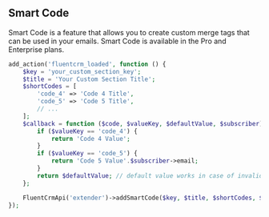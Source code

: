 ## Smart Code

Smart Code is a feature that allows you to create custom merge tags that can be used in your emails. Smart Code is available in the Pro and Enterprise plans.
```php
add_action('fluentcrm_loaded', function () {
    $key = 'your_custom_section_key';
    $title = 'Your Custom Section Title';
    $shortCodes = [
        'code_4' => 'Code 4 Title',
        'code_5' => 'Code 5 Title',
        // ...
    ];
    $callback = function ($code, $valueKey, $defaultValue, $subscriber) {
        if ($valueKey == 'code_4') {
            return 'Code 4 Value';
        }
        if ($valueKey == 'code_5') {
            return 'Code 5 Value'.$subscriber->email;
        }
        return $defaultValue; // default value works in case of invalid value key
    };

    FluentCrmApi('extender')->addSmartCode($key, $title, $shortCodes, $callback);
});
```